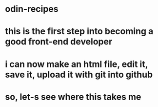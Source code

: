 # odin-recipes
# this is the first step into becoming a good front-end developer
# i can now make an html file, edit it, save it, upload it with git into github
# so, let-s see where this takes me